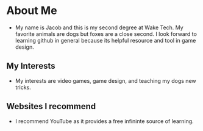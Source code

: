 # About Me
- My name is Jacob and this is my second degree at Wake Tech. My favorite animals are dogs but foxes are a close second. I look forward to learning github in general because its helpful resource and tool in game design.
## My Interests
- My interests are video games, game design, and teaching my dogs new tricks.
## Websites I recommend
- I recommend YouTube as it provides a free infininte source of learning.
